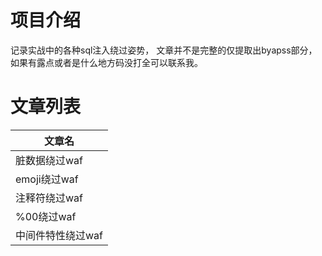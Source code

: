 # 项目介绍
记录实战中的各种sql注入绕过姿势，
文章并不是完整的仅提取出byapss部分，
如果有露点或者是什么地方码没打全可以联系我。


# 文章列表
|  文章名   |
|  ----  |
| 脏数据绕过waf  |
| emoji绕过waf  |
| 注释符绕过waf  |
| %00绕过waf  |
| 中间件特性绕过waf  |
